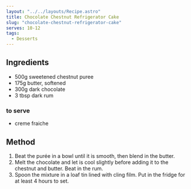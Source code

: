```yaml
---
layout: "../../layouts/Recipe.astro"
title: Chocolate Chestnut Refrigerator Cake
slug: "chocolate-chestnut-refrigerator-cake"
serves: 10-12
tags:
  - Desserts
---
```


## Ingredients

- 500g sweetened chestnut puree
- 175g butter, softened
- 300g dark chocolate
- 3 tbsp dark rum

### to serve

- creme fraiche

## Method

1. Beat the purée in a bowl until it is smooth, then blend in the butter.
1. Melt the chocolate and let is cool slightly before adding it to the chestnut and butter. Beat in the rum.
1. Spoon the mixture in a loaf tin lined with cling film. Put in the fridge for at least 4 hours to set.